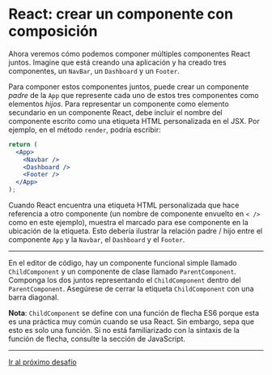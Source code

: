 # React: crear un componente con composición

Ahora veremos cómo podemos componer múltiples componentes React juntos. Imagine que está creando una aplicación y ha creado tres componentes, un `NavBar`, un `Dashboard` y un `Footer`.

Para componer estos componentes juntos, puede crear un componente _padre_ de la `App` que represente cada uno de estos tres componentes como elementos _hijos_. Para representar un componente como elemento secundario en un componente React, debe incluir el nombre del componente escrito como una etiqueta HTML personalizada en el JSX. Por ejemplo, en el método `render`, podría escribir:

```jsx
return (
  <App>
    <Navbar />
    <Dashboard />
    <Footer />
  </App>
);
```

Cuando React encuentra una etiqueta HTML personalizada que hace referencia a otro componente (un nombre de componente envuelto en `< />` como en este ejemplo), muestra el marcado para ese componente en la ubicación de la etiqueta. Esto debería ilustrar la relación padre / hijo entre el componente `App` y la `Navbar`, el `Dashboard` y el `Footer`.

---

En el editor de código, hay un componente funcional simple llamado `ChildComponent` y un componente de clase llamado `ParentComponent`. Componga los dos juntos representando el `ChildComponent` dentro del `ParentComponent`. Asegúrese de cerrar la etiqueta `ChildComponent` con una barra diagonal.

**Nota**: `ChildComponent` se define con una función de flecha ES6 porque esta es una práctica muy común cuando se usa React. Sin embargo, sepa que esto es solo una función. Si no está familiarizado con la sintaxis de la función de flecha, consulte la sección de JavaScript.

---

[Ir al próximo desafío](https://github.com/sebastiantorres86/react-practice/tree/master/Practica/10/my-app)